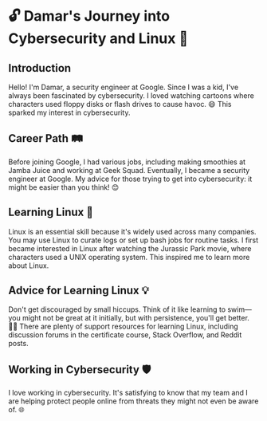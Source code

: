 # 🔓 Damar's Journey into Cybersecurity and Linux 🐧

## Introduction
Hello! I'm Damar, a security engineer at Google. Since I was a kid, I've always been fascinated by cybersecurity. I loved watching cartoons where characters used floppy disks or flash drives to cause havoc. 😄 This sparked my interest in cybersecurity.

## Career Path 🛤️
Before joining Google, I had various jobs, including making smoothies at Jamba Juice and working at Geek Squad. Eventually, I became a security engineer at Google. My advice for those trying to get into cybersecurity: it might be easier than you think! 😊

## Learning Linux 🐧
Linux is an essential skill because it's widely used across many companies. You may use Linux to curate logs or set up bash jobs for routine tasks. I first became interested in Linux after watching the Jurassic Park movie, where characters used a UNIX operating system. This inspired me to learn more about Linux.

## Advice for Learning Linux 💡
Don't get discouraged by small hiccups. Think of it like learning to swim—you might not be great at it initially, but with persistence, you'll get better. 🏊‍♂️ There are plenty of support resources for learning Linux, including discussion forums in the certificate course, Stack Overflow, and Reddit posts.

## Working in Cybersecurity 🛡️
I love working in cybersecurity. It's satisfying to know that my team and I are helping protect people online from threats they might not even be aware of. 🌐

